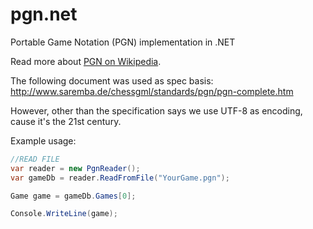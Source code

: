 pgn.net
=======

Portable Game Notation (PGN) implementation in .NET

Read more about [PGN on Wikipedia](http://en.wikipedia.org/wiki/Portable_Game_Notation).


The following document was used as spec basis:
http://www.saremba.de/chessgml/standards/pgn/pgn-complete.htm

However, other than the specification says we use UTF-8 as encoding, cause it's the 21st century.

Example usage:

``` csharp
//READ FILE
var reader = new PgnReader();
var gameDb = reader.ReadFromFile("YourGame.pgn");

Game game = gameDb.Games[0];

Console.WriteLine(game);
```
